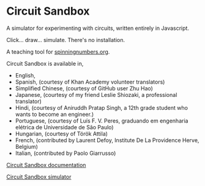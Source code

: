 # Circuit Sandbox

A simulator for experimenting with circuits, written entirely in Javascript.

Click... draw... simulate. There's no installation. 

A teaching tool for [spinningnumbers.org](https://spinningnumbers.org).

Circuit Sandbox is available in,
* English, 
* Spanish, (courtesy of Khan Academy volunteer translators)
* Simplified Chinese, (courtesy of GitHub user Zhu Hao)
* Japanese, (courtesy of my friend Leslie Shiozaki, a professional translator)
* Hindi, (courtesy of Aniruddh Pratap Singh, a 12th grade student who wants to become an engineer.)
* Portuguese, (courtesy of Luís F. V. Peres, graduando em engenharia elétrica de Universidade de São Paulo)
* Hungarian, (courtesy of Török Attila)
* French, (contributed by Laurent Defoy, Institute De La Providence Herve, Belgium)
* Italian, (contributed by Paolo Giarrusso)

[Circuit Sandbox documentation](https://spinningnumbers.org/a/circuit-sandbox.html)

[Circuit Sandbox simulator](https://spinningnumbers.org/circuit-sandbox/index.html)